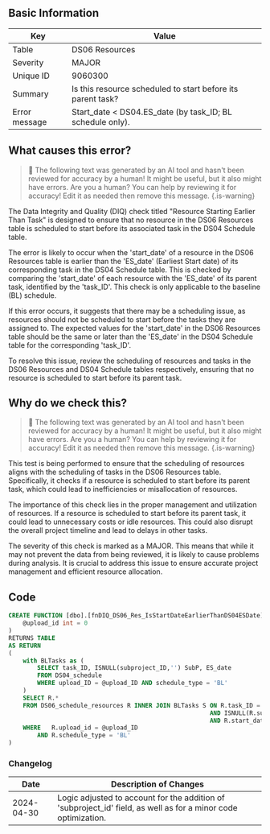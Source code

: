## Basic Information
| Key         | Value          |
|-------------|----------------|
| Table       | DS06 Resources |
| Severity    | MAJOR |
| Unique ID   | 9060300   |
| Summary     | Is this resource scheduled to start before its parent task? |
| Error message | Start_date < DS04.ES_date (by task_ID; BL schedule only). |

## What causes this error?

> :robot: The following text was generated by an AI tool and hasn't been reviewed for accuracy by a human! It might be useful, but it also might have errors. Are you a human? You can help by reviewing it for accuracy! Edit it as needed then remove this message.
{.is-warning}

The Data Integrity and Quality (DIQ) check titled "Resource Starting Earlier Than Task" is designed to ensure that no resource in the DS06 Resources table is scheduled to start before its associated task in the DS04 Schedule table. 

The error is likely to occur when the 'start_date' of a resource in the DS06 Resources table is earlier than the 'ES_date' (Earliest Start date) of its corresponding task in the DS04 Schedule table. This is checked by comparing the 'start_date' of each resource with the 'ES_date' of its parent task, identified by the 'task_ID'. This check is only applicable to the baseline (BL) schedule.

If this error occurs, it suggests that there may be a scheduling issue, as resources should not be scheduled to start before the tasks they are assigned to. The expected values for the 'start_date' in the DS06 Resources table should be the same or later than the 'ES_date' in the DS04 Schedule table for the corresponding 'task_ID'. 

To resolve this issue, review the scheduling of resources and tasks in the DS06 Resources and DS04 Schedule tables respectively, ensuring that no resource is scheduled to start before its parent task.
## Why do we check this?

> :robot: The following text was generated by an AI tool and hasn't been reviewed for accuracy by a human! It might be useful, but it also might have errors. Are you a human? You can help by reviewing it for accuracy! Edit it as needed then remove this message.
{.is-warning}

This test is being performed to ensure that the scheduling of resources aligns with the scheduling of tasks in the DS06 Resources table. Specifically, it checks if a resource is scheduled to start before its parent task, which could lead to inefficiencies or misallocation of resources. 

The importance of this check lies in the proper management and utilization of resources. If a resource is scheduled to start before its parent task, it could lead to unnecessary costs or idle resources. This could also disrupt the overall project timeline and lead to delays in other tasks. 

The severity of this check is marked as a MAJOR. This means that while it may not prevent the data from being reviewed, it is likely to cause problems during analysis. It is crucial to address this issue to ensure accurate project management and efficient resource allocation.
## Code

```sql
CREATE FUNCTION [dbo].[fnDIQ_DS06_Res_IsStartDateEarlierThanDS04ESDate] (
	@upload_id int = 0
)
RETURNS TABLE
AS RETURN
(
	with BLTasks as (
		SELECT task_ID, ISNULL(subproject_ID,'') SubP, ES_date
		FROM DS04_schedule 
		WHERE upload_ID = @upload_ID AND schedule_type = 'BL'
	)
	SELECT R.*
	FROM DS06_schedule_resources R INNER JOIN BLTasks S ON R.task_ID = S.task_ID 
														AND ISNULL(R.subproject_ID, '') = S.SubP
														AND R.start_date < S.ES_date
	WHERE 	R.upload_id = @upload_ID
		AND R.schedule_type = 'BL'
)
```

### Changelog

| Date       | Description of Changes   |
| ---------- | ------------------------ |
| 2024-04-30 | Logic adjusted to account for the addition of 'subproject_id' field, as well as for a minor code optimization. |
